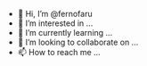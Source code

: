 - 👋 Hi, I’m @fernofaru
- 👀 I’m interested in ...
- 🌱 I’m currently learning ...
- 💞️ I’m looking to collaborate on ...
- 📫 How to reach me ...

<!---
fernofaru/fernofaru is a ✨ special ✨ repository because its `README.md` (this file) appears on your GitHub profile.
You can click the Preview link to take a look at your changes.
--->
